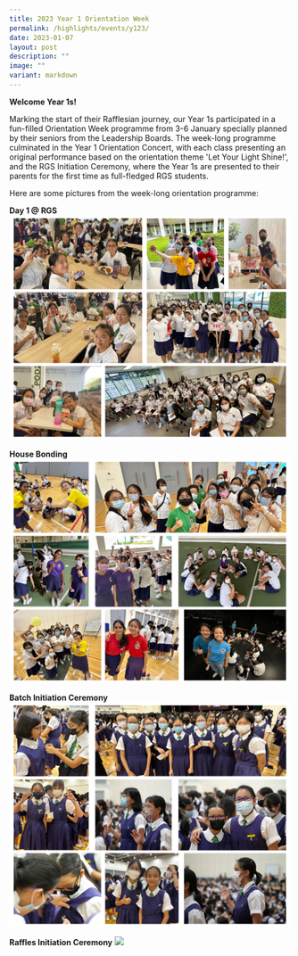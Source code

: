 ```yaml
---
title: 2023 Year 1 Orientation Week
permalink: /highlights/events/y123/
date: 2023-01-07
layout: post
description: ""
image: ""
variant: markdown
---
```

**Welcome Year 1s!**

Marking the start of their Rafflesian journey, our Year 1s participated in a fun-filled Orientation Week programme from 3-6 January specially planned by their seniors from the Leadership Boards. The week-long programme culminated in the Year 1 Orientation Concert, with each class presenting an original performance based on the orientation theme 'Let Your Light Shine!', and the RGS Initiation Ceremony, where the Year 1s are presented to their parents for the first time as full-fledged RGS students.

Here are some pictures from the week-long orientation programme:

**Day 1 @ RGS**
![](/images/y1%20-%20rgs%20day%201%20final.jpg)

**House Bonding**
![](/images/y1-house%20bonding.jpg)

**Batch Initiation Ceremony**
![](/images/y1%20-%20rgs%20initiation%20(2).jpg)

**Raffles Initiation Ceremony**
![](/images/y1%20-%20rgs%20initiation.png)